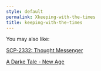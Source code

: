 ```yaml
---
style: default
permalink: Xkeeping-with-the-times
title: keeping-with-the-times
---
```

You may also like:

[SCP-2332: Thought Messenger](http://scp-wiki.net/scp-2332)

[A Darke Tale - New Age](http://scp-wiki.net/a-darke-tale-new-age)
